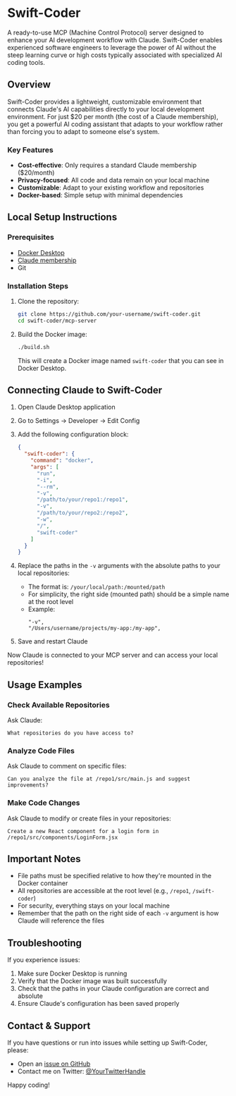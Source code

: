 # Swift-Coder

A ready-to-use MCP (Machine Control Protocol) server designed to enhance your AI development workflow with Claude. Swift-Coder enables experienced software engineers to leverage the power of AI without the steep learning curve or high costs typically associated with specialized AI coding tools.

## Overview

Swift-Coder provides a lightweight, customizable environment that connects Claude's AI capabilities directly to your local development environment. For just $20 per month (the cost of a Claude membership), you get a powerful AI coding assistant that adapts to your workflow rather than forcing you to adapt to someone else's system.

### Key Features

- **Cost-effective**: Only requires a standard Claude membership ($20/month)
- **Privacy-focused**: All code and data remain on your local machine
- **Customizable**: Adapt to your existing workflow and repositories
- **Docker-based**: Simple setup with minimal dependencies

## Local Setup Instructions

### Prerequisites

- [Docker Desktop](https://www.docker.com/products/docker-desktop/)
- [Claude membership](https://claude.ai/)
- Git

### Installation Steps

1. Clone the repository:
   ```bash
   git clone https://github.com/your-username/swift-coder.git
   cd swift-coder/mcp-server
   ```

2. Build the Docker image:
   ```bash
   ./build.sh
   ```
   This will create a Docker image named `swift-coder` that you can see in Docker Desktop.

## Connecting Claude to Swift-Coder

1. Open Claude Desktop application
2. Go to Settings → Developer → Edit Config
3. Add the following configuration block:

   ```json
   {
     "swift-coder": {
       "command": "docker",
       "args": [
         "run",
         "-i",
         "--rm",
         "-v",
         "/path/to/your/repo1:/repo1",
         "-v",
         "/path/to/your/repo2:/repo2",
         "-w",
         "/",
         "swift-coder"
       ]
     }
   }
   ```

4. Replace the paths in the `-v` arguments with the absolute paths to your local repositories:
   - The format is: `/your/local/path:/mounted/path`
   - For simplicity, the right side (mounted path) should be a simple name at the root level
   - Example:
     ```
     "-v",
     "/Users/username/projects/my-app:/my-app",
     ```

5. Save and restart Claude

Now Claude is connected to your MCP server and can access your local repositories!

## Usage Examples

### Check Available Repositories

Ask Claude:
```
What repositories do you have access to?
```

### Analyze Code Files

Ask Claude to comment on specific files:
```
Can you analyze the file at /repo1/src/main.js and suggest improvements?
```

### Make Code Changes

Ask Claude to modify or create files in your repositories:
```
Create a new React component for a login form in /repo1/src/components/LoginForm.jsx
```

## Important Notes

- File paths must be specified relative to how they're mounted in the Docker container
- All repositories are accessible at the root level (e.g., `/repo1`, `/swift-coder`)
- For security, everything stays on your local machine
- Remember that the path on the right side of each `-v` argument is how Claude will reference the files

## Troubleshooting

If you experience issues:

1. Make sure Docker Desktop is running
2. Verify that the Docker image was built successfully
3. Check that the paths in your Claude configuration are correct and absolute
4. Ensure Claude's configuration has been saved properly

## Contact & Support

If you have questions or run into issues while setting up Swift-Coder, please:

- Open an [issue on GitHub](https://github.com/your-username/swift-coder/issues)
- Contact me on Twitter: [@YourTwitterHandle](https://twitter.com/YourTwitterHandle)

Happy coding!
